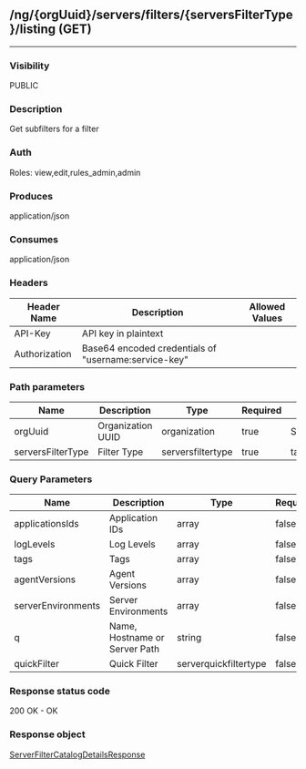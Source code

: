 ## /ng/{orgUuid}/servers/filters/{serversFilterType}/listing (GET)
---
### Visibility
PUBLIC
### Description
Get subfilters for a filter
### Auth
Roles: view,edit,rules_admin,admin
### Produces
application/json
### Consumes
application/json
### Headers
| Header Name | Description | Allowed Values |
| ----------- | ----------- | ----------- |
| API-Key | API key in plaintext |  |
| Authorization | Base64 encoded credentials of &quot;username:service-key&quot; |  |
### Path parameters
| Name | Description | Type | Required | Allowed Values |
| ----------- | ----------- | ----------- | ----------- | ----------- |
| orgUuid | Organization UUID | organization | true | String |
| serversFilterType | Filter Type | serversfiltertype | true | tags,loglevels,apps,agentversion,environment |
### Query Parameters
| Name | Description | Type | Required | Allowed Values |
| ----------- | ----------- | ----------- | ----------- | ----------- |
| applicationsIds | Application IDs | array | false | String[] |
| logLevels | Log Levels | array | false | String[] |
| tags | Tags | array | false | String[] |
| agentVersions | Agent Versions | array | false | String[] |
| serverEnvironments | Server Environments | array | false | String[] |
| q | Name, Hostname or Server Path | string | false | String |
| quickFilter | Quick Filter | serverquickfiltertype | false | ALL,PROTECTED,UNPROTECTED,ONLINE,OFFLINE,OUT_OF_DATE |
### Response status code
200 OK - OK
### Response object
[ServerFilterCatalogDetailsResponse](<../../objects/ServerFilterCatalogDetailsResponse.md>)
